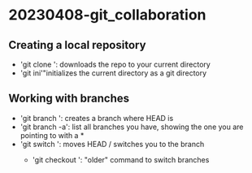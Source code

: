 # 20230408-git_collaboration

## Creating a local repository
- 'git clone <URL>': downloads  the repo to your current directory
- 'git ini'"initializes the current directory as a git directory



## Working with branches
- 'git branch <NAME>': creates a branch <NAME> where HEAD is
- 'git branch -a': list all branches you have, showing the one you are pointing to with a *
- 'git switch <NAME>': moves HEAD / switches you to the branch <NAME> 
	- 'git checkout <NAME>': "older" command to switch branches
	